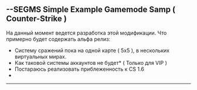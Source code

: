 --SEGMS
Simple Example Gamemode Samp ( Counter-Strike )
-------
На данный момент ведется разработка этой модификации. 
Что примерно будет содержать альфа релиз:
- Систему сражений пока на одной карте ( 5x5 ),  в нескольких виртуальных мирах. 
- Как таковой системы аккаунтов не будет* ( Только для VIP )
- Постараюсь реализовать приблеженность к CS 1.6
- 
--------
